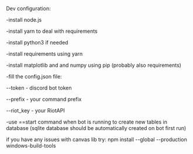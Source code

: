 Dev configuration:

-install node.js

-install yarn to deal with requirements

-install python3 if needed

-install requirements using yarn

-install matplotlib and and numpy using pip (probably also requirements)

-fill the config.json file:

--token - discord bot token

--prefix - your command prefix

--riot_key - your RiotAPI 

-use ==start command when bot is running to create new tables in database (sqlite database should be automatically created on bot first run)


if you have any issues with canvas lib try:
npm install --global --production windows-build-tools

